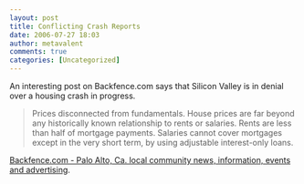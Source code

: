 ```yaml
---
layout: post
title: Conflicting Crash Reports
date: 2006-07-27 18:03
author: metavalent
comments: true
categories: [Uncategorized]
---
```

An interesting post on Backfence.com says that Silicon Valley is in denial over a housing crash in progress.<blockquote>Prices disconnected from fundamentals. House prices are far beyond any historically known relationship to rents or salaries. Rents are less than half of mortgage payments. Salaries cannot cover mortgages except in the very short term, by using adjustable interest-only loans.</blockquote><a href="http://sf.backfence.com/news/showPost.cfm?mycomm=PA&amp;bid=2645">Backfence.com - Palo Alto, Ca. local community news, information, events and advertising</a>.
